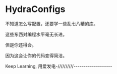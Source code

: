 # HydraConfigs

不知道怎么写配置，还要学一些乱七八糟的库。

这些东西对编程水平毫无长进。

但是你还得会。

因为这会让你的代码变得简洁。

Keep Learning, 用爱发电-/\/\/\/\/\/\/\/\/\/\-------------------
